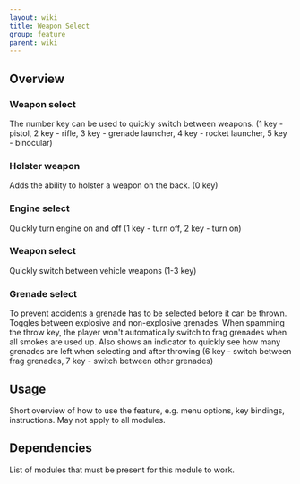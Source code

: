 ```yaml
---
layout: wiki
title: Weapon Select
group: feature
parent: wiki
---
```


## Overview

### Weapon select
The number key can be used to quickly switch between weapons. (1 key - pistol, 2 key - rifle, 3 key - grenade launcher, 4 key - rocket launcher, 5 key - binocular)

### Holster weapon
Adds the ability to holster a weapon on the back. (0 key)

### Engine select
Quickly turn engine on and off (1 key - turn off, 2 key - turn on)

### Weapon select
Quickly switch between vehicle weapons (1-3 key)

### Grenade select
To prevent accidents a grenade has to be selected before it can be thrown. Toggles between explosive and non-explosive grenades. When spamming the throw key, the player won't automatically switch to frag grenades when all smokes are used up. Also shows an indicator to quickly see how many grenades are left when selecting and after throwing (6 key - switch between frag grenades, 7 key - switch between other grenades)


## Usage

Short overview of how to use the feature, e.g. menu options, key bindings, 
instructions. May not apply to all modules.


## Dependencies

List of modules that must be present for this module to work.
